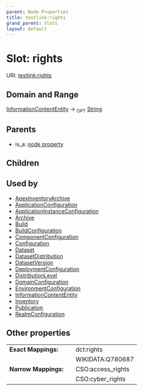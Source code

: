 ```yaml
---
parent: Node Properties
title: testlink:rights
grand_parent: Slots
layout: default
---
```


# Slot: rights




URI: [testlink:rights](https://w3id.org/testlink/vocab/rights)

## Domain and Range

[InformationContentEntity](InformationContentEntity.md) ->  <sub>OPT</sub> [String](types/String.md)

## Parents

 *  is_a: [node property](node_property.md)

## Children


## Used by

 * [ApexInventoryArchive](ApexInventoryArchive.md)
 * [ApplicationConfiguration](ApplicationConfiguration.md)
 * [ApplicationInstanceConfiguration](ApplicationInstanceConfiguration.md)
 * [Archive](Archive.md)
 * [Build](Build.md)
 * [BuildConfiguration](BuildConfiguration.md)
 * [ComponentConfiguration](ComponentConfiguration.md)
 * [Configuration](Configuration.md)
 * [Dataset](Dataset.md)
 * [DatasetDistribution](DatasetDistribution.md)
 * [DatasetVersion](DatasetVersion.md)
 * [DeploymentConfiguration](DeploymentConfiguration.md)
 * [DistributionLevel](DistributionLevel.md)
 * [DomainConfiguration](DomainConfiguration.md)
 * [EnvironmentConfiguration](EnvironmentConfiguration.md)
 * [InformationContentEntity](InformationContentEntity.md)
 * [Inventory](Inventory.md)
 * [Publication](Publication.md)
 * [RealmConfiguration](RealmConfiguration.md)

## Other properties

|  |  |  |
| --- | --- | --- |
| **Exact Mappings:** | | dct:rights |
|  | | WIKIDATA:Q780687 |
| **Narrow Mappings:** | | CSO:access_rights |
|  | | CSO:cyber_rights |

